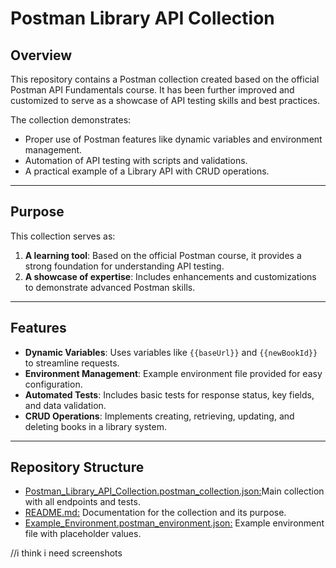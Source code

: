 # **Postman Library API Collection**

## **Overview**
This repository contains a Postman collection created based on the official Postman API Fundamentals course. It has been further improved and customized to serve as a showcase of API testing skills and best practices.

The collection demonstrates:
- Proper use of Postman features like dynamic variables and environment management.
- Automation of API testing with scripts and validations.
- A practical example of a Library API with CRUD operations.

---

## **Purpose**
This collection serves as:
1. **A learning tool**: Based on the official Postman course, it provides a strong foundation for understanding API testing.
2. **A showcase of expertise**: Includes enhancements and customizations to demonstrate advanced Postman skills.

---

## **Features**
- **Dynamic Variables**: Uses variables like `{{baseUrl}}` and `{{newBookId}}` to streamline requests.
- **Environment Management**: Example environment file provided for easy configuration.
- **Automated Tests**: Includes basic tests for response status, key fields, and data validation.
- **CRUD Operations**: Implements creating, retrieving, updating, and deleting books in a library system.

---

## **Repository Structure**
- [Postman_Library_API_Collection.postman_collection.json:](https://github.com/vozikkks/api-collection-showcase/blob/main/Postman%20Library%20API%20collection.postman_collection.json)Main collection with all endpoints and tests.
- [README.md:](https://github.com/vozikkks/api-collection-showcase/blob/main/README.md) Documentation for the collection and its purpose.
- [Example_Environment.postman_environment.json:](https://github.com/vozikkks/api-collection-showcase/blob/main/booksCollection.postman_environment.json) Example environment file with placeholder values.

//i think i need screenshots
